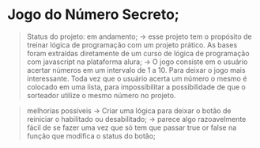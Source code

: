 # Jogo do Número Secreto; 
> Status do projeto: em andamento;
    -> esse projeto tem o propósito de treinar lógica de programação com um projeto prático. As bases foram extraídas diretamente de um curso de lógica de programação com javascript na plataforma alura;
    -> O jogo consiste em o usuário acertar números em um intervalo de 1 a 10. Para deixar o jogo mais interessante. Toda vez que o usuário acerta um número o mesmo é colocado em uma lista, para impossibilitar a possibilidade de que o sorteador utilize o mesmo número no projeto.

> melhorias possíveis
    -> Criar uma lógica para deixar o botão de reiniciar o habilitado ou desabilitado;
        -> parece algo razoavelmente fácil de se fazer uma vez que só tem que passar true or false na função que modifica o status do botão;  